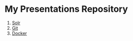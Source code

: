 # My Presentations Repository

1. [Solr](solr/README.md)
2. [Git](git/README.md)
3. [Docker](docker/README.md)
